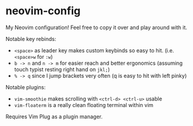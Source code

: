 ﻿# neovim-config

My Neovim configuration! Feel free to copy it over and play around with it.

Notable key rebinds:
- `<space>` as leader key makes custom keybinds so easy to hit. (i.e. `<space>w` for `:w`) 
- `b -> n` and `n -> m` for easier reach and better ergonomics (assuming touch typist resting right hand on `jkl;`)
- `% -> q` since I jump brackets very often (q is easy to hit with left pinky)

Notable plugins:
- `vim-smoothie` makes scrolling with `<ctrl-d> <ctrl-u>` usable
- `vim-floaterm` is a really clean floating terminal within vim

Requires Vim Plug as a plugin manager. 

